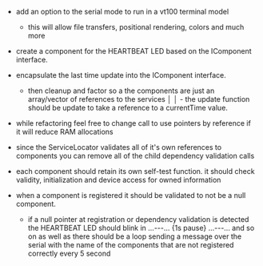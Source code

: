 - add an option to the serial mode to run in a vt100 terminal model
  - this will allow file transfers, positional rendering, colors and much more
- create a component for the HEARTBEAT LED based on the IComponent interface.  
  
- encapsulate the last time update into the IComponent interface.  
  - then cleanup and factor so a the components are just an array/vector of references to the services   │
│ - the update function should be update to take a reference to a currentTime value.
- while refactoring feel free to change call to use pointers by reference if it will reduce RAM allocations
- since the ServiceLocator validates all of it's own references to components you can remove all of the child dependency validation calls
- each component should retain its own self-test function. it should check validity, initialization and device access for owned information
- when a component is registered it should be validated to not be a null component.
  - if a null pointer at registration or dependency validation is detected the HEARTBEAT LED should blink in ...---... {1s pause} ...---... and so on as well as there should be a loop sending a message over the serial with the name of the components that are not registered correctly every 5 second
  